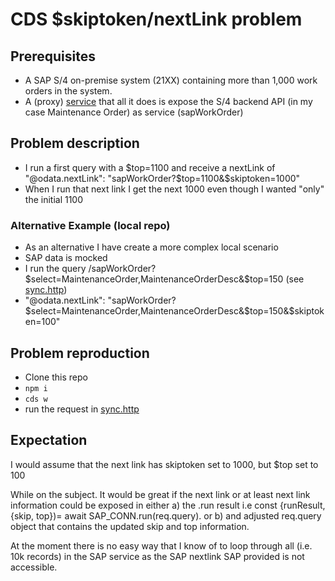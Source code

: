 # CDS $skiptoken/nextLink problem

## Prerequisites
- A SAP S/4 on-premise system (21XX) containing more than 1,000 work orders in the system. 
- A (proxy) [service](./srv/sync.cds) that all it does is expose the S/4 backend API (in my case Maintenance Order) as service (sapWorkOrder) 

## Problem description
- I run a first query with a $top=1100 and receive a nextLink of  "@odata.nextLink": "sapWorkOrder?$top=1100&$skiptoken=1000"
- When I run that next link I get the next 1000 even though I wanted "only" the initial 1100 

### Alternative Example (local repo)
- As an alternative I have create a more complex local scenario
- SAP data is mocked
- I run the query /sapWorkOrder?$select=MaintenanceOrder,MaintenanceOrderDesc&$top=150 (see [sync.http](sync.http))
- "@odata.nextLink": "sapWorkOrder?$select=MaintenanceOrder,MaintenanceOrderDesc&$top=150&$skiptoken=100"


## Problem reproduction
- Clone this repo
- `npm i`
- `cds w`
- run the request in [sync.http](sync.http)


## Expectation
I would assume that the next link has skiptoken set to 1000, but $top set to 100


While on the subject. It would be great if the next link or at least next link information could be exposed in either 
a) the .run result i.e const {runResult, {skip, top})= await SAP_CONN.run(req.query).
or b) and adjusted req.query object that contains the updated skip and top information. 

At the moment there is no easy way that I know of to loop through all (i.e. 10k records) in the SAP service as the SAP nextlink SAP provided is not accessible. 







